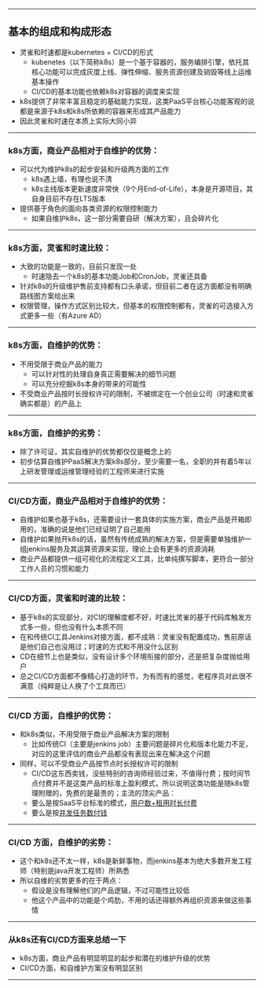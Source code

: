 ***

## 基本的组成和构成形态

+ 灵雀和时速都是kubernetes + CI/CD的形式
  - kubenetes（以下简称k8s）是一个基于容器的，服务编排引擎，依托其核心功能可以完成灰度上线、弹性伸缩、服务资源创建及销毁等线上运维基本操作
  - CI/CD的基本功能也依赖k8s对容器的调度来实现
+ k8s提供了非常丰富且稳定的基础能力实现，这类PaaS平台核心功能客观的说都是来源于k8s和k8s所依赖的容器来形成其产品能力
+ 因此灵雀和时速在本质上实际大同小异

***

### k8s方面，商业产品相对于自维护的优势：

+ 可以代为维护k8s的起步安装和升级两方面的工作
  - k8s遇上墙，有理也说不清
  - k8s主线版本更新速度非常快（9个月End-of-Life），本身是开源项目，其自身目前不存在LTS版本
+ 提供基于角色的面向各类资源的权限控制能力
  - 如果自维护k8s，这一部分需要自研（解决方案），且会碎片化

***

### k8s方面，灵雀和时速比较：

+ 大致的功能是一致的，目前只发现一处
  + 时速隐去一个k8s的基本功能Job和CronJob，灵雀还具备
+ 针对k8s的升级维护售前支持都有口头承诺，但目前二者在这方面都没有明确路线图方案给出来
+ 权限管理，操作方式区别比较大，但基本的权限控制都有，灵雀的可选接入方式更多一些（有Azure AD）

***

### k8s方面，自维护的优势：

+ 不用受限于商业产品的能力
  - 可以针对性的处理自身真正需要解决的细节问题
  - 可以充分挖掘k8s本身的带来的可能性
+ 不受商业产品按时长授权许可的限制，不被绑定在一个创业公司（时速和灵雀确实都是）的产品上

***

### k8s方面，自维护的劣势：

+ 除了许可证，其实自维护的优势都仅仅是概念上的
+ 初步估算自维护PaaS解决方案k8s部分，至少需要一名，全职的并有着5年以上研发管理或运维管理经验的工程师来进行实施

***

### CI/CD方面，商业产品相对于自维护的优势：

+ 自维护如果也基于k8s，还需要设计一套具体的实施方案，商业产品是开箱即用的，准确的说是他们已经证明了自己能用
+ 自维护如果抛开k8s的话，虽然有传统成熟的解决方案，但是需要单独维护一组jenkins服务及其运算资源来实现，理论上会有更多的资源消耗
+ 商业产品都提供一组可视化的流程定义工具，比单纯撰写脚本，更符合一部分工作人员的习惯和能力

***

### CI/CD方面，灵雀和时速的比较：

+ 基于k8s的实现部分，对CI的理解度都不好，时速比灵雀的基于代码库触发方式多一些，但也没有什么本质不同
+ 在和传统CI工具Jenkins对接方面，都不成熟：灵雀没有配置成功，售前原话是他们自己也没用过；时速的方式和不用没什么区别
+ CD在细节上也是类似，没有设计多个环境衔接的部分，还是把复杂度抛给用户
+ 总之CI/CD方面都不像精心打造的环节，为有而有的感觉，老程序员对此很不满意（纯粹是让人换了个工具而已）

***

### CI/CD 方面，自维护的优势：

+ 和k8s类似，不用受限于商业产品解决方案的限制
  - 比如传统CI（主要是jenkins job）主要问题是碎片化和版本化能力不足，对应的这里评估的商业产品都没有表现出来在解决这个问题
+ 同样，可以不受商业产品按节点时长授权许可的限制
  - CI/CD这东西卖钱，没些特别的咨询师经验过来，不值得付费；按时间节点付费并不是这类产品的标准上盈利模式，所以说明这类功能是随k8s管理附赠的，免费的是最贵的；主流的顶尖产品：
  - 要么是按SaaS平台标准的模式，[用户数+租用时长付费](https://www.cloudbees.com/products/pricing)
  - 要么是按[并发任务数付钱](https://travis-ci.com/plans)

***

### CI/CD 方面，自维护的劣势：

+ 这个和k8s还不太一样，k8s是新鲜事物，而jenkins基本为绝大多数开发工程师（特别是java开发工程师）所熟悉
+ 所以自维的劣势更多的在于两点：
  - 假设是没有理解他们的产品逻辑，不过可能性比较低
  - 他这个产品中的功能是个鸡肋，不用的话还得额外再组织资源来做这些事情

***

### 从k8s还有CI/CD方面来总结一下

+ k8s方面，商业产品有明显明显的起步和潜在的维护升级的优势
+ CI/CD方面，和自维护方案没有明显区别

***